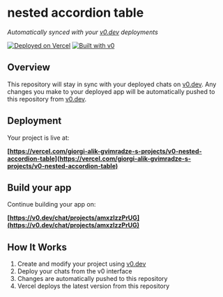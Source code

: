 # nested accordion table

*Automatically synced with your [v0.dev](https://v0.dev) deployments*

[![Deployed on Vercel](https://img.shields.io/badge/Deployed%20on-Vercel-black?style=for-the-badge&logo=vercel)](https://vercel.com/giorgi-alik-gvimradze-s-projects/v0-nested-accordion-table)
[![Built with v0](https://img.shields.io/badge/Built%20with-v0.dev-black?style=for-the-badge)](https://v0.dev/chat/projects/amxzlzzPrUG)

## Overview

This repository will stay in sync with your deployed chats on [v0.dev](https://v0.dev).
Any changes you make to your deployed app will be automatically pushed to this repository from [v0.dev](https://v0.dev).

## Deployment

Your project is live at:

**[https://vercel.com/giorgi-alik-gvimradze-s-projects/v0-nested-accordion-table](https://vercel.com/giorgi-alik-gvimradze-s-projects/v0-nested-accordion-table)**

## Build your app

Continue building your app on:

**[https://v0.dev/chat/projects/amxzlzzPrUG](https://v0.dev/chat/projects/amxzlzzPrUG)**

## How It Works

1. Create and modify your project using [v0.dev](https://v0.dev)
2. Deploy your chats from the v0 interface
3. Changes are automatically pushed to this repository
4. Vercel deploys the latest version from this repository
